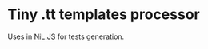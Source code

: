 # Tiny .tt templates processor
Uses in [NiL.JS](//github.com/nilproject/NiL.JS) for tests generation.
